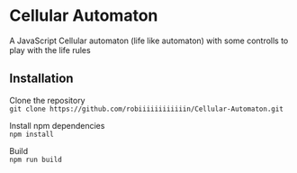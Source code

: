 # Cellular Automaton

A JavaScript Cellular automaton (life like automaton) with some controlls to play with the life rules 

## Installation

Clone the repository  
`git clone https://github.com/robiiiiiiiiiiiin/Cellular-Automaton.git`

Install npm dependencies  
`npm install`

Build  
`npm run build`
